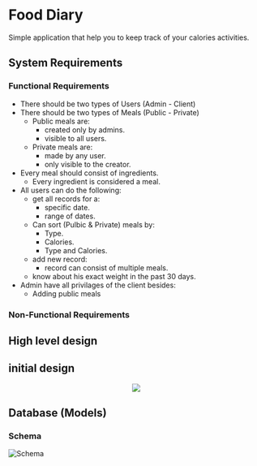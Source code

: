 # Food Diary #
Simple application that help you to keep track of your calories activities.

## System Requirements ##
### Functional Requirements ###
+ There should be two types of Users (Admin - Client)
+ There should be two types of Meals (Public - Private)
  + Public meals are:
    + created only by admins.
    + visible to all users.
  + Private meals are: 
    + made by any user.
    + only visible to the creator.
+ Every meal should consist of ingredients.
  + Every ingredient is considered a meal.
+ All users can do the following:
  + get all records for a:
    + specific date.
    + range of dates.
  + Can sort (Pulbic & Private) meals by:
    + Type.
    + Calories.
    + Type and Calories.
  + add new record:
    + record can consist of multiple meals.
  + know about his exact weight in the past 30 days.
+ Admin have all privilages of the client besides:
  + Adding public meals

### Non-Functional Requirements ###


## High level design ##
## initial design ##
<p align="center" width="100%">
    <img src= "https://github.com/SmallCat3699/Projects/blob/master/Food%20Diary/Documentation/High-Level-Design/highLevelDesign.png"> 
</p>

## Database (Models) ##

### Schema ###
![Schema](https://user-images.githubusercontent.com/77211992/151934290-ca1871a7-d5b5-48b6-8f0b-6959bec90caa.svg)


